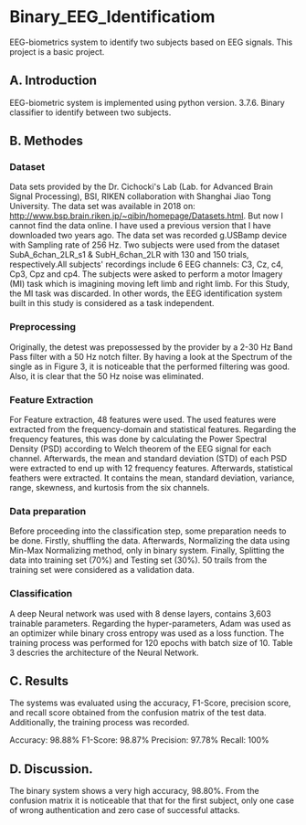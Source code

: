 # Binary_EEG_Identificatiom
EEG-biometrics system to identify two subjects based on EEG signals. This project is a basic project.  


## A.	Introduction 
EEG-biometric system is implemented using python version. 3.7.6. Binary classifier to identify between two subjects.

## B. Methodes
### Dataset
Data sets provided by the Dr. Cichocki's Lab \(Lab. for Advanced Brain Signal Processing\), BSI, RIKEN collaboration with Shanghai Jiao Tong University. The data set was available in 2018 on:
http://www.bsp.brain.riken.jp/~qibin/homepage/Datasets.html. 
But now I cannot find the data online. I have used a previous version that I have downloaded two years ago.
The data set was recorded g.USBamp device with Sampling rate of 256 Hz. Two subjects were used from the dataset SubA_6chan_2LR_s1 & SubH_6chan_2LR with 130 and 150 trials, respectively.All subjects' recordings include 6 EEG channels: C3, Cz, c4, Cp3, Cpz and cp4.
The subjects were asked to perform a motor Imagery (MI) task which is imagining moving left limb and right limb. For this Study, the MI task was discarded.  In other words, the EEG identification system built in this study is considered as a task independent.

### Preprocessing
Originally, the detest was prepossessed by the provider by a 2-30 Hz Band Pass filter with a 50 Hz notch filter.
By having a look at the Spectrum of the single as in Figure 3, it is noticeable that the performed filtering was good. Also, it is clear that the 50 Hz noise was eliminated.

### Feature Extraction
For Feature extraction, 48 features were used. The used features were extracted from the frequency-domain and statistical features. Regarding the frequency features, this was done by calculating the Power Spectral Density (PSD) according to Welch theorem of the EEG signal for each channel. Afterwards, the mean and standard deviation (STD) of each PSD were extracted to end up with 12 frequency features. Afterwards, statistical feathers were extracted. It contains the mean, standard deviation, variance, range, skewness, and kurtosis from the six channels.

### Data preparation
Before proceeding into the classification step, some preparation needs to be done. Firstly, shuffling the data. Afterwards, Normalizing the data using Min-Max Normalizing method, only in binary system. Finally, Splitting the data into training set (70\%) and Testing set (30\%).  50 trails from the training set were considered as a validation data.

### Classification
A deep Neural network was used with 8 dense layers, contains 3,603 trainable parameters.  Regarding the hyper-parameters, Adam was used as an optimizer while binary cross entropy was used as a loss function. The training process was performed for 120 epochs with batch size of 10. Table 3 descries the architecture of the Neural Network.

## C. Results
The systems was evaluated using the accuracy, F1-Score, precision score, and recall score obtained from the confusion matrix of the test data. Additionally, the training process was recorded. 

Accuracy:	    98.88%
F1-Score:	    98.87%
Precision:	  97.78%
Recall:     	100%


## D.	Discussion.
The binary system shows a very high accuracy, 98.80%. From the confusion matrix it is noticeable that that for the first subject, only one case of wrong authentication and zero case of successful attacks. 
